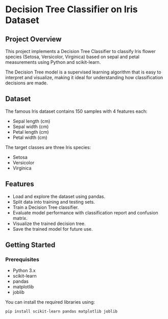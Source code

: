 # Decision Tree Classifier on Iris Dataset

## Project Overview
This project implements a Decision Tree Classifier to classify Iris flower species (Setosa, Versicolor, Virginica) based on sepal and petal measurements using Python and scikit-learn.

The Decision Tree model is a supervised learning algorithm that is easy to interpret and visualize, making it ideal for understanding how classification decisions are made.

## Dataset
The famous Iris dataset contains 150 samples with 4 features each:  
- Sepal length (cm)  
- Sepal width (cm)  
- Petal length (cm)  
- Petal width (cm)

The target classes are three Iris species:
- Setosa  
- Versicolor  
- Virginica  

## Features
- Load and explore the dataset using pandas.  
- Split data into training and testing sets.  
- Train a Decision Tree classifier.  
- Evaluate model performance with classification report and confusion matrix.  
- Visualize the trained decision tree.  
- Save the trained model for future use.

## Getting Started

### Prerequisites
- Python 3.x  
- scikit-learn  
- pandas  
- matplotlib  
- joblib  

You can install the required libraries using:

```bash
pip install scikit-learn pandas matplotlib joblib

